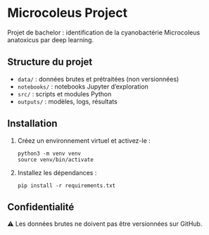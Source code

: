# Microcoleus Project

Projet de bachelor : identification de la cyanobactérie Microcoleus anatoxicus par deep learning.

## Structure du projet

- `data/` : données brutes et prétraitées (non versionnées)
- `notebooks/` : notebooks Jupyter d’exploration
- `src/` : scripts et modules Python
- `outputs/` : modèles, logs, résultats

## Installation

1. Créez un environnement virtuel et activez-le :
    ```
    python3 -m venv venv
    source venv/bin/activate
    ```
2. Installez les dépendances :
    ```
    pip install -r requirements.txt
    ```

## Confidentialité

⚠️ Les données brutes ne doivent pas être versionnées sur GitHub.


